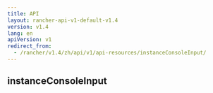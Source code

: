```yaml
---
title: API
layout: rancher-api-v1-default-v1.4
version: v1.4
lang: en
apiVersion: v1
redirect_from:
  - /rancher/v1.4/zh/api/v1/api-resources/instanceConsoleInput/
---
```


## instanceConsoleInput



<br>
